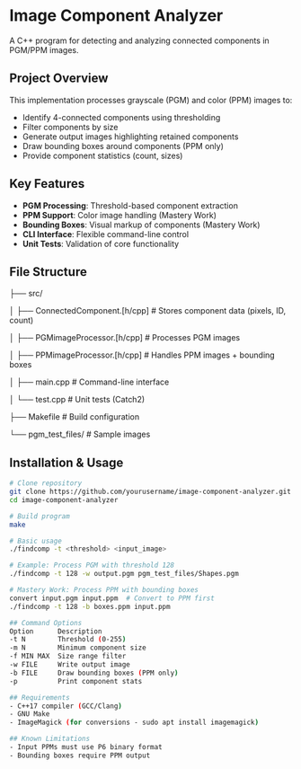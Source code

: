 # Image Component Analyzer

A C++ program for detecting and analyzing connected components in PGM/PPM images.

## Project Overview
This implementation processes grayscale (PGM) and color (PPM) images to:
- Identify 4-connected components using thresholding
- Filter components by size
- Generate output images highlighting retained components
- Draw bounding boxes around components (PPM only)
- Provide component statistics (count, sizes)

## Key Features
- **PGM Processing**: Threshold-based component extraction
- **PPM Support**: Color image handling (Mastery Work)
- **Bounding Boxes**: Visual markup of components (Mastery Work)
- **CLI Interface**: Flexible command-line control
- **Unit Tests**: Validation of core functionality

## File Structure

├── src/

│ ├── ConnectedComponent.[h/cpp] # Stores component data (pixels, ID, count)

│ ├── PGMimageProcessor.[h/cpp] # Processes PGM images

│ ├── PPMimageProcessor.[h/cpp] # Handles PPM images + bounding boxes

│ ├── main.cpp # Command-line interface

│ └── test.cpp # Unit tests (Catch2)

├── Makefile # Build configuration

└── pgm_test_files/ # Sample images


## Installation & Usage
```bash
# Clone repository
git clone https://github.com/yourusername/image-component-analyzer.git
cd image-component-analyzer

# Build program
make

# Basic usage
./findcomp -t <threshold> <input_image>

# Example: Process PGM with threshold 128
./findcomp -t 128 -w output.pgm pgm_test_files/Shapes.pgm

# Mastery Work: Process PPM with bounding boxes
convert input.pgm input.ppm  # Convert to PPM first
./findcomp -t 128 -b boxes.ppm input.ppm

## Command Options
Option		Description
-t N		Threshold (0-255)
-m N		Minimum component size
-f MIN MAX	Size range filter
-w FILE		Write output image
-b FILE		Draw bounding boxes (PPM only)
-p			Print component stats

## Requirements
- C++17 compiler (GCC/Clang)
- GNU Make
- ImageMagick (for conversions - sudo apt install imagemagick)

## Known Limitations
- Input PPMs must use P6 binary format
- Bounding boxes require PPM output
